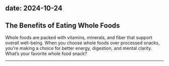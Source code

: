 date: 2024-10-24
---

## The Benefits of Eating Whole Foods  
Whole foods are packed with vitamins, minerals, and fiber that support overall well-being. When you choose whole foods over processed snacks, you're making a choice for better energy, digestion, and mental clarity. What’s your favorite whole food snack?

---
